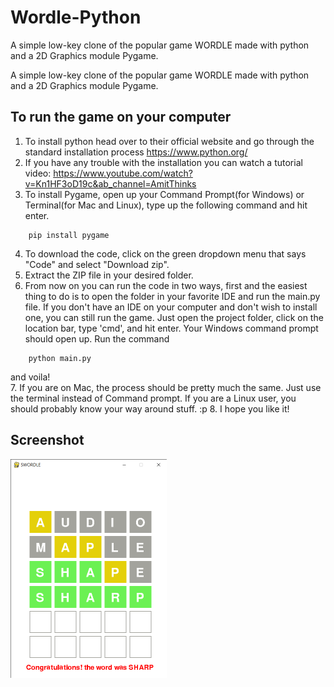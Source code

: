 # Wordle-Python

A simple low-key clone of the popular game WORDLE made with python and a 2D Graphics module Pygame.

A simple low-key clone of the popular game WORDLE made with python and a 2D Graphics module Pygame.

## To run the game on your computer
1. To install python head over to their official website and go through the standard installation process https://www.python.org/
2. If you have any trouble with the installation you can watch a tutorial video: https://www.youtube.com/watch?v=Kn1HF3oD19c&ab_channel=AmitThinks
3. To install Pygame, open up your Command Prompt(for Windows) or Terminal(for Mac and Linux), type up the following command and hit enter.
```
    pip install pygame
```
4. To download the code, click on the green dropdown menu that says "Code" and select "Download zip".
5. Extract the ZIP file in your desired folder.
6. From now on you can run the code in two ways, first and the easiest thing to do is to open the folder in your favorite IDE and run the main.py file. If you don't have an IDE on your computer and don't wish to install one, you can still run the game. Just open the project folder, click on the location bar, type 'cmd', and hit enter. Your Windows command prompt should open up. Run the command
```
    python main.py
```
and voila!</br>
7. If you are on Mac, the process should be pretty much the same. Just use the terminal instead of Command prompt. If you are a Linux user, you should probably know your way around stuff. :p
8. I hope you like it!

## Screenshot

<img src="SCREENSHOT.png" alt="screenshot-1" width="250"/>
